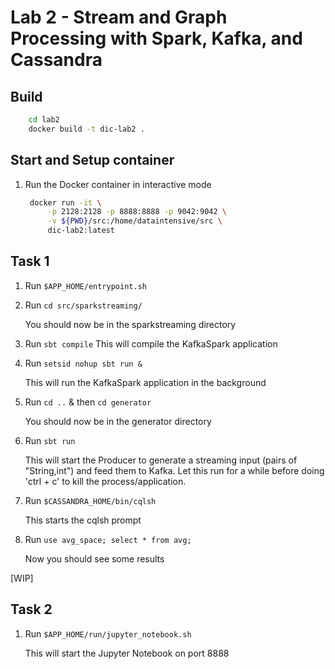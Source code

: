 # Lab 2 - Stream and Graph Processing with Spark, Kafka, and Cassandra

## Build

```bash
    cd lab2
    docker build -t dic-lab2 .
```

## Start and Setup container

1. Run the Docker container in interactive mode

   ```bash
    docker run -it \
        -p 2128:2128 -p 8888:8888 -p 9042:9042 \
        -v ${PWD}/src:/home/dataintensive/src \
        dic-lab2:latest
    ```
## Task 1
1. Run `$APP_HOME/entrypoint.sh`

2. Run `cd src/sparkstreaming/`

    You should now be in the sparkstreaming directory
    
3. Run `sbt compile`
    This will compile the KafkaSpark application

4. Run `setsid nohup sbt run &`

    This will run the KafkaSpark application in the background

5. Run `cd ..` & then `cd generator`

    You should now be in the generator directory

6. Run `sbt run`

    This will start the Producer to generate a streaming input (pairs of "String,int") and feed them to Kafka.
    Let this run for a while before doing 'ctrl + c' to kill the process/application.

7. Run `$CASSANDRA_HOME/bin/cqlsh`

    This starts the cqlsh prompt

8. Run `use avg_space; select * from avg;`

    Now you should see some results

[WIP]

## Task 2
1. Run `$APP_HOME/run/jupyter_notebook.sh`

    This will start the Jupyter Notebook on port 8888
